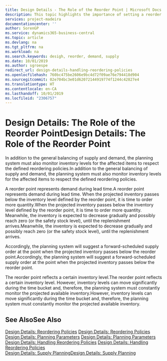 ```yaml
---
title: Design Details - The Role of the Reorder Point | Microsoft Docs
description: This topic highlights the importance of setting a reorder point, so that you when to order more inventory.
services: project-madeira
documentationcenter: ''
author: SorenGP
ms.service: dynamics365-business-central
ms.topic: article
ms.devlang: na
ms.tgt_pltfrm: na
ms.workload: na
ms.search.keywords: desigh, reorder, demand, supply
ms.date: 10/01/2019
ms.author: sgroespe
redirect_url: design-details-handling-reordering-policies
ms.openlocfilehash: 760bc475be2606e9bc4d72f09ae76e794418d904
ms.sourcegitcommit: 02e704bc3e01d62072144919774f1244c42827e4
ms.translationtype: HT
ms.contentlocale: en-CA
ms.lasthandoff: 10/01/2019
ms.locfileid: "2306757"
---
```

# <a name="design-details-the-role-of-the-reorder-point"></a><span data-ttu-id="fcaec-103">Design Details: The Role of the Reorder Point</span><span class="sxs-lookup"><span data-stu-id="fcaec-103">Design Details: The Role of the Reorder Point</span></span>
<span data-ttu-id="fcaec-104">In addition to the general balancing of supply and demand, the planning system must also monitor inventory levels for the affected items to respect the defined reordering policies.</span><span class="sxs-lookup"><span data-stu-id="fcaec-104">In addition to the general balancing of supply and demand, the planning system must also monitor inventory levels for the affected items to respect the defined reordering policies.</span></span>  

<span data-ttu-id="fcaec-105">A reorder point represents demand during lead time.</span><span class="sxs-lookup"><span data-stu-id="fcaec-105">A reorder point represents demand during lead time.</span></span> <span data-ttu-id="fcaec-106">When the projected inventory passes below the inventory level defined by the reorder point, it is time to order more quantity.</span><span class="sxs-lookup"><span data-stu-id="fcaec-106">When the projected inventory passes below the inventory level defined by the reorder point, it is time to order more quantity.</span></span> <span data-ttu-id="fcaec-107">Meanwhile, the inventory is expected to decrease gradually and possibly reach zero (or the safety stock level), until the replenishment arrives.</span><span class="sxs-lookup"><span data-stu-id="fcaec-107">Meanwhile, the inventory is expected to decrease gradually and possibly reach zero (or the safety stock level), until the replenishment arrives.</span></span>  

<span data-ttu-id="fcaec-108">Accordingly, the planning system will suggest a forward-scheduled supply order at the point when the projected inventory passes below the reorder point.</span><span class="sxs-lookup"><span data-stu-id="fcaec-108">Accordingly, the planning system will suggest a forward-scheduled supply order at the point when the projected inventory passes below the reorder point.</span></span>  

<span data-ttu-id="fcaec-109">The reorder point reflects a certain inventory level.</span><span class="sxs-lookup"><span data-stu-id="fcaec-109">The reorder point reflects a certain inventory level.</span></span> <span data-ttu-id="fcaec-110">However, inventory levels can move significantly during the time bucket and, therefore, the planning system must constantly monitor the projected available inventory.</span><span class="sxs-lookup"><span data-stu-id="fcaec-110">However, inventory levels can move significantly during the time bucket and, therefore, the planning system must constantly monitor the projected available inventory.</span></span>  

## <a name="see-also"></a><span data-ttu-id="fcaec-111">See Also</span><span class="sxs-lookup"><span data-stu-id="fcaec-111">See Also</span></span>  
<span data-ttu-id="fcaec-112">[Design Details: Reordering Policies](design-details-reordering-policies.md) </span><span class="sxs-lookup"><span data-stu-id="fcaec-112">[Design Details: Reordering Policies](design-details-reordering-policies.md) </span></span>  
<span data-ttu-id="fcaec-113">[Design Details: Planning Parameters](design-details-planning-parameters.md) </span><span class="sxs-lookup"><span data-stu-id="fcaec-113">[Design Details: Planning Parameters](design-details-planning-parameters.md) </span></span>  
<span data-ttu-id="fcaec-114">[Design Details: Handling Reordering Policies](design-details-handling-reordering-policies.md) </span><span class="sxs-lookup"><span data-stu-id="fcaec-114">[Design Details: Handling Reordering Policies](design-details-handling-reordering-policies.md) </span></span>  
[<span data-ttu-id="fcaec-115">Design Details: Supply Planning</span><span class="sxs-lookup"><span data-stu-id="fcaec-115">Design Details: Supply Planning</span></span>](design-details-supply-planning.md)
